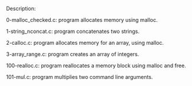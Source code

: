 Description:

0-malloc_checked.c: program allocates memory using malloc.

1-string_nconcat.c: program concatenates two strings.

2-calloc.c: program allocates memory for an array, using malloc.

3-array_range.c: program creates an array of integers.

100-realloc.c: program reallocates a memory block using malloc and free.

101-mul.c: program multiplies two command line arguments.

